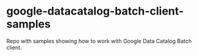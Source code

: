 # google-datacatalog-batch-client-samples
Repo with samples showing how to work with Google Data Catalog Batch client.
